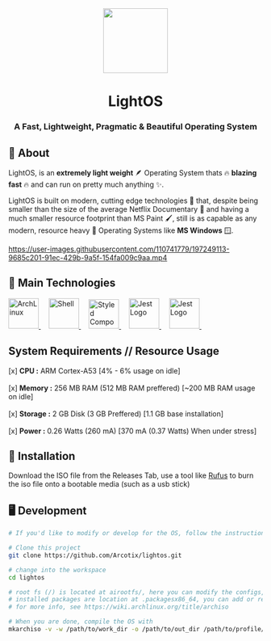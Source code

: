 <div align="center" id="top">
  <img src="https://user-images.githubusercontent.com/110741779/197019148-83853ac3-ce07-4216-9db7-ca0f44bbc169.png" width="128" height="128" />
</div>
<div align="center">
  <h1>LightOS</h1>
  <h3>A Fast, Lightweight, Pragmatic & Beautiful Operating System</h3>
</div>


## :dart: About ##

LightOS, is an **extremely light weight** 🪶 Operating System thats 🔥 **blazing fast** 🔥 and can run on pretty much anything ✨.

LightOS is built on modern, cutting edge technologies 🚀 that, despite being smaller than the size of the average Netflix Documentary 🎥 and having a much smaller resource footprint than MS Paint 🖌️, still is as capable as any modern, resource heavy 🔨 Operating Systems like  **MS Windows** 🪟.

https://user-images.githubusercontent.com/110741779/197249113-9685c201-91ec-429b-9a5f-154fa009c9aa.mp4

## :rocket: Main Technologies ##

<a href="https://archlinux.org">
  <img width="60" title="Arch Linux" alt="ArchLinux" src="https://user-images.githubusercontent.com/110741779/197226666-98382509-3af3-4936-9570-436b8bc5a091.png">
</a> &#xa0; &#xa0;

<a href="https://www.gnu.org/software/bash/">
  <img width="60" title="Shell Script" alt="Shell" src="https://user-images.githubusercontent.com/110741779/197229417-833991cb-b8aa-405f-81cf-2434bff4a1f3.png">
</a> &#xa0; &#xa0;

<a href="https://suckless.org">
  <img width="60" height = "58" title="Suckless" alt="Styled Components Logo" src="https://user-images.githubusercontent.com/110741779/197227855-db99b0e0-616b-4f21-96ad-78314c339804.png">
</a> &#xa0; &#xa0;

<a href="https://lua.org">
  <img width="60" title="Lua" alt="Jest Logo" src="https://user-images.githubusercontent.com/110741779/197228361-9106b16c-8deb-43f6-85de-c54653663791.png">
</a> &#xa0; &#xa0;

<a href="nvchad.com">
  <img width="60" title="NvChad" alt="Jest Logo" src="https://user-images.githubusercontent.com/110741779/197250239-1ad19e2c-eaf1-45ad-8976-e908ecd20619.png">
</a> &#xa0; &#xa0;


## System Requirements // Resource Usage ##

[x] **CPU :** ARM Cortex-A53 [4% - 6% usage on idle] <br>
<br>
[x] **Memory :** 256 MB RAM (512 MB RAM preffered) [~200 MB RAM usage on idle] <br>
<br>
[x] **Storage :** 2 GB Disk (3 GB Preffered) [1.1 GB base installation] <br>
<br>
[x] **Power :** 0.26 Watts (260 mA) [370 mA (0.37 Watts) When under stress] <br>

## 💾 Installation ##

Download the ISO file from the Releases Tab, use a tool like [Rufus](https://rufus.ie/en/) to burn the iso file onto a bootable media (such as a usb stick)


## 🖥️ Development ##

```bash
# If you'd like to modify or develop for the OS, follow the instructions below

# Clone this project
git clone https://github.com/Arcotix/lightos.git

# change into the workspace
cd lightos

# root fs (/) is located at airootfs/, here you can modify the configs, files and directories that come with LightOS
# installed packages are location at .packagesx86_64, you can add or remove packages by modifiying this file
# for more info, see https://wiki.archlinux.org/title/archiso

# When you are done, compile the OS with
mkarchiso -v -w /path/to/work_dir -o /path/to/out_dir /path/to/profile/

```







